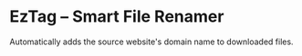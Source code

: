 # EzTag – Smart File Renamer

Automatically adds the source website's domain name to downloaded files.

